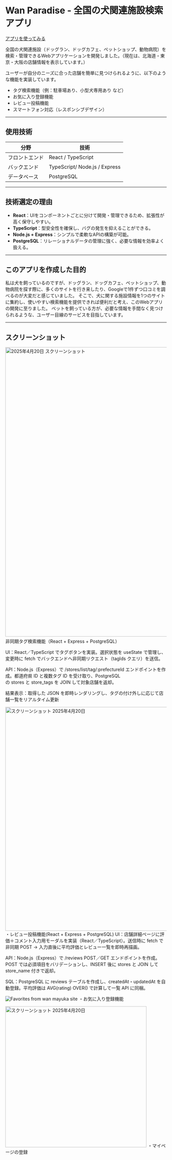 # Wan Paradise - 全国の犬関連施設検索アプリ

[アプリを使ってみる](https://wan.mayuka.site)

全国の犬関連施設（ドッグラン、ドッグカフェ、ペットショップ、動物病院）を検索・管理できるWebアプリケーションを開発しました。（現在は、北海道・東京・大阪の店舗情報を表示しています。）

ユーザーが自分のニーズに合った店舗を簡単に見つけられるように、以下のような機能を実装しています。

- タグ検索機能（例：駐車場あり、小型犬専用あり など）
- お気に入り登録機能
- レビュー投稿機能
- スマートフォン対応（レスポンシブデザイン）

---

## 使用技術

| 分野 | 技術 |
|------|------|
| フロントエンド | React / TypeScript |
| バックエンド |TypeScript/  Node.js / Express |
| データベース | PostgreSQL |

---

## 技術選定の理由

- **React**：UIをコンポーネントごとに分けて開発・管理できるため、拡張性が高く保守しやすい。
- **TypeScript**：型安全性を確保し、バグの発生を抑えることができる。
- **Node.js + Express**：シンプルで柔軟なAPIの構築が可能。
- **PostgreSQL**：リレーショナルデータの管理に強く、必要な情報を効率よく扱える。

---

## このアプリを作成した目的

私は犬を飼っているのですが、ドッグラン、ドッグカフェ、ペットショップ、動物病院を探す際に、多くのサイトを行き来したり、Googleで1件ずつ口コミを調べるのが大変だと感じていました。
そこで、犬に関する施設情報を1つのサイトに集約し、使いやすい検索機能を提供できれば便利だと考え、このWebアプリの開発に至りました。
ペットを飼っている方が、必要な情報を手間なく見つけられるような、ユーザー目線のサービスを目指しています。

---

## スクリーンショット


<img width="905" alt="2025年4月20日 スクリーンショット" src="https://github.com/user-attachments/assets/627d5860-b6cc-445c-9b53-884d5d1ac826" />　
非同期タグ検索機能（React + Express + PostgreSQL）

UI：React／TypeScript でタグボタンを実装。選択状態を useState で管理し、変更時に fetch でバックエンドへ非同期リクエスト（tagIds クエリ）を送信。

API：Node.js（Express）で /stores/list/tag/:prefectureId エンドポイントを作成。都道府県 ID と複数タグ ID を受け取り、PostgreSQL の stores と store_tags を JOIN して対象店舗を返却。

結果表示：取得した JSON を即時レンダリングし、タグの付け外しに応じて店舗一覧をリアルタイム更新

<img width="700" alt="スクリーンショット 2025年4月20日" src="https://github.com/user-attachments/assets/a3091ebe-22fe-41eb-8aa9-52cedd8da910" />
・レビュー投稿機能(React + Express + PostgreSQL)
UI：店舗詳細ページに評価＋コメント入力用モーダルを実装（React／TypeScript）。送信時に fetch で非同期 POST → 入力直後に平均評価とレビュー一覧を即時再描画。

API：Node.js（Express）で /reviews POST／GET エンドポイントを作成。POST では必須項目をバリデーションし、INSERT 後に stores と JOIN して store_name 付きで返却。

SQL：PostgreSQL に reviews テーブルを作成し、createdAt・updatedAt を自動登録。平均評価は AVG(rating) OVER() で計算して一覧 API に同梱。

![Favorites from wan mayuka site](https://github.com/user-attachments/assets/6daae0f1-572e-4280-b301-ad369789add5)
・お気に入り登録機能

<img width="441" alt="スクリーンショット 2025年4月20日" src="https://github.com/user-attachments/assets/47a8ef62-bbe9-4231-8f84-4bb7d303296a" />
・マイページの登録
